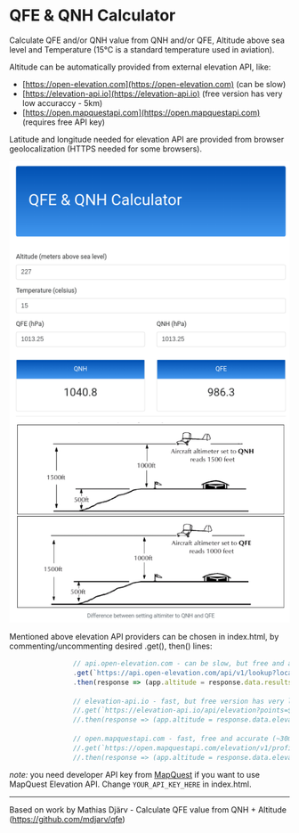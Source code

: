 # QFE & QNH Calculator

Calculate QFE and/or QNH value from QNH and/or QFE, Altitude above sea level and Temperature (15°C is a standard temperature used in aviation).

Altitude can be automatically provided from external elevation API, like:
* [https://open-elevation.com](https://open-elevation.com) (can be slow)
* [https://elevation-api.io](https://elevation-api.io) (free version has very low accuraccy - 5km)
* [https://open.mapquestapi.com](https://open.mapquestapi.com) (requires free API key)

Latitude and longitude needed for elevation API are provided from browser geolocalization (HTTPS needed for some browsers).

![Screenshot](screenshot.png?raw=true)

Mentioned above elevation API providers can be chosen in index.html, by commenting/uncommenting desired .get(), then() lines:

```js
                // api.open-elevation.com - can be slow, but free and accurate (~30m)
                .get(`https://api.open-elevation.com/api/v1/lookup?locations=${input.lat},${input.lon}`)
                .then(response => (app.altitude = response.data.results[0].elevation))
                
                // elevation-api.io - fast, but free version has very low accuraccy (5km)
                //.get(`https://elevation-api.io/api/elevation?points=${input.lat},${input.lon}`)
                //.then(response => (app.altitude = response.data.elevations[0].elevation))
                
                // open.mapquestapi.com - fast, free and accurate (~30m)  - developr API key is needed (generate at https://developer.mapquest.com/)
                //.get(`https://open.mapquestapi.com/elevation/v1/profile?key=YOUR_API_KEY_HERE&latLngCollection=${input.lat},${input.lon}`)
                //.then(response => (app.altitude = response.data.elevationProfile[0].height))
```

*note:* you need developer API key from [MapQuest](https://developer.mapquest.com/) if you want to use MapQuest Elevation API. Change `YOUR_API_KEY_HERE` in index.html.

------
Based on work by Mathias Djärv - Calculate QFE value from QNH + Altitude (https://github.com/mdjarv/qfe)
